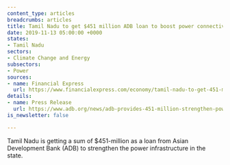 ```yaml
---
content_type: articles
breadcrumbs: articles
title: Tamil Nadu to get $451 million ADB loan to boost power connectivity
date: 2019-11-13 05:00:00 +0000
states:
- Tamil Nadu
sectors:
- Climate Change and Energy
subsectors:
- Power
sources:
- name: Financial Express
  url: https://www.financialexpress.com/economy/tamil-nadu-to-get-451-million-adb-loan-to-boost-power-connectivity/1755676/
details:
- name: Press Release
  url: https://www.adb.org/news/adb-provides-451-million-strengthen-power-connectivity-tamil-nadu
is_newsletter: false

---
```

Tamil Nadu is getting a sum of $451-million as a loan from Asian Development Bank (ADB) to strengthen the power infrastructure in the state.
